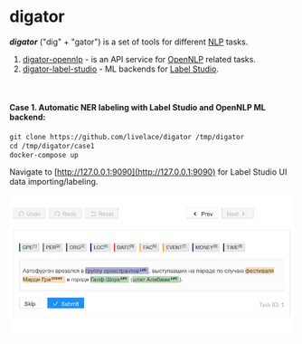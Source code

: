 # digator

***digator*** ("dig" + "gator") is a set of tools for different [NLP](https://en.wikipedia.org/wiki/Natural_language_processing) tasks.

1. [digator-opennlp](https://github.com/livelace/digator-opennlp) - is an API service for [OpenNLP](https://opennlp.apache.org/) related tasks.
2. [digator-label-studio](https://github.com/livelace/digator-label-studio) - ML backends for [Label Studio](https://github.com/heartexlabs/label-studio). 
<br>

#### Case 1. Automatic NER labeling with Label Studio and OpenNLP ML backend:

```shell
git clone https://github.com/livelace/digator /tmp/digator
cd /tmp/digator/case1
docker-compose up
```

Navigate to [http://127.0.0.1:9090](http://127.0.0.1:9090) for Label Studio UI data importing/labeling.

![label-studio](assets/case1.png)

